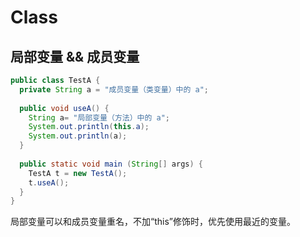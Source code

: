 # Class

## 局部变量 && 成员变量
```java
public class TestA {
  private String a = "成员变量（类变量）中的 a";
  
  public void useA() {
    String a= "局部变量（方法）中的 a";
    System.out.println(this.a);
    System.out.println(a);
  }
  
  public static void main (String[] args) {
    TestA t = new TestA();
    t.useA();
  }
}
```

局部变量可以和成员变量重名，不加“this”修饰时，优先使用最近的变量。

